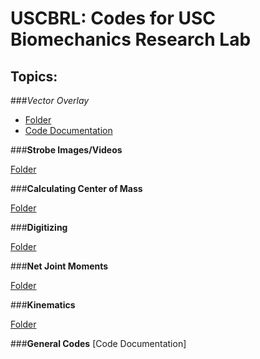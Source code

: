 # USCBRL: Codes for USC Biomechanics Research Lab

## Topics:

###*Vector Overlay*

* [Folder](https://github.com/USCBiomechanicsLab/labcodes/tree/master/VectorOverlay) <br/>
* [Code Documentation](https://github.com/USCBiomechanicsLab/labcodes/blob/README-Documentation/VectorOverlay/Documentation_VectorOverlay.md)

###**Strobe Images/Videos**

[Folder](https://github.com/USCBiomechanicsLab/labcodes/tree/master/Strobe)

###**Calculating Center of Mass**

[Folder](https://github.com/USCBiomechanicsLab/labcodes/tree/master/CalcCOM)

###**Digitizing**

[Folder](https://github.com/USCBiomechanicsLab/labcodes/tree/master/digitizing)

###**Net Joint Moments**

[Folder](https://github.com/USCBiomechanicsLab/labcodes/tree/master/NJM)

###**Kinematics**

[Folder](https://github.com/USCBiomechanicsLab/labcodes/tree/master/kinematics)

###**General Codes**
[Code Documentation]
